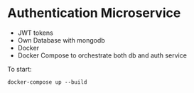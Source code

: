 # Authentication Microservice

- JWT tokens
- Own Database with mongodb
- Docker
- Docker Compose to orchestrate both db and auth service

To start:

```
docker-compose up --build
```
